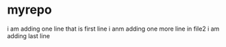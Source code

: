# myrepo
i am adding one line that is first line
i anm adding one more line in  file2
i am adding last line
